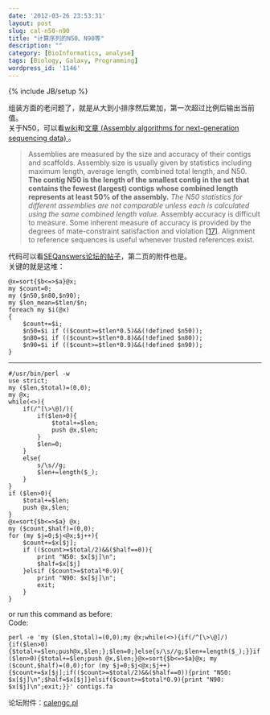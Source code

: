 ```yaml
---
date: '2012-03-26 23:53:31'
layout: post
slug: cal-n50-n90
title: "计算序列的N50、N90等"
description: ""
category: [BioInformatics, analyse]
tags: [Biology, Galaxy, Programming]
wordpress_id: '1146'
---
```

{% include JB/setup %}

组装方面的老问题了，就是从大到小排序然后累加，第一次超过比例后输出当前值。<br>
关于N50，可以看<a href="http://en.wikipedia.org/wiki/N50_statistic">wiki</a>和<a href="http://www.sciencedirect.com/science/article/pii/S0888754310000492">文章 (Assembly algorithms for next-generation sequencing data) </a>。
<blockquote>
Assemblies are measured by the size and accuracy of their contigs and scaffolds. Assembly size is usually given by statistics including maximum length, average length, combined total length, and N50. <b>The contig N50 is the length of the smallest contig in the set that contains the fewest (largest) contigs whose combined length represents at least 50% of the assembly.</b> <i>The N50 statistics for different assemblies are not comparable unless each is calculated using the same combined length value.</i> Assembly accuracy is difficult to measure. Some inherent measure of accuracy is provided by the degrees of mate-constraint satisfaction and violation <a href="http://www.sciencedirect.com/science/article/pii/S0888754310000492#bib17">[17]</a>. Alignment to reference sequences is useful whenever trusted references exist.
</blockquote>

代码可以看<a href="http://seqanswers.com/forums/showthread.php?t=2766">SEQanswers论坛的帖子</a>，第二页的附件也是。<br>
关键的就是这堆：

	@x=sort{$b<=>$a}@x;
	my $count=0;
	my ($n50,$n80,$n90);
	my $len_mean=$tlen/$n;
	foreach my $i(@x)
	{
		$count+=$i;
		$n50=$i if (($count>=$tlen*0.5)&&(!defined $n50));
		$n80=$i if (($count>=$tlen*0.8)&&(!defined $n80));
		$n90=$i if (($count>=$tlen*0.9)&&(!defined $n90));
	}

* * *

	#/usr/bin/perl -w
	use strict;
	my ($len,$total)=(0,0);
	my @x;
	while(<>){
		if(/^[\>\@]/){
			if($len>0){
				$total+=$len;
				push @x,$len;
			}
			$len=0;
		}
		else{
			s/\s//g;
			$len+=length($_);
		}
	}
	if ($len>0){
		$total+=$len;
		push @x,$len;
	}
	@x=sort{$b<=>$a} @x; 
	my ($count,$half)=(0,0);
	for (my $j=0;$j<@x;$j++){
		$count+=$x[$j];
		if (($count>=$total/2)&&($half==0)){
			print "N50: $x[$j]\n";
			$half=$x[$j]
		}elsif ($count>=$total*0.9){
			print "N90: $x[$j]\n";
			exit;
		}
	}

or run this command as before:<br>
Code:

	perl -e 'my ($len,$total)=(0,0);my @x;while(<>){if(/^[\>\@]/){if($len>0){$total+=$len;push@x,$len;};$len=0;}else{s/\s//g;$len+=length($_);}}if ($len>0){$total+=$len;push @x,$len;}@x=sort{$b<=>$a}@x; my ($count,$half)=(0,0);for (my $j=0;$j<@x;$j++){$count+=$x[$j];if(($count>=$total/2)&&($half==0)){print "N50: $x[$j]\n";$half=$x[$j]}elsif($count>=$total*0.9){print "N90: $x[$j]\n";exit;}}' contigs.fa

论坛附件：<a href="/assets/wp-uploads/2012/calengc.pl">calengc.pl</a>
